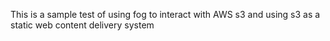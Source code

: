 This is a sample test of using fog to interact with AWS s3 and using s3 as a static web content delivery system

